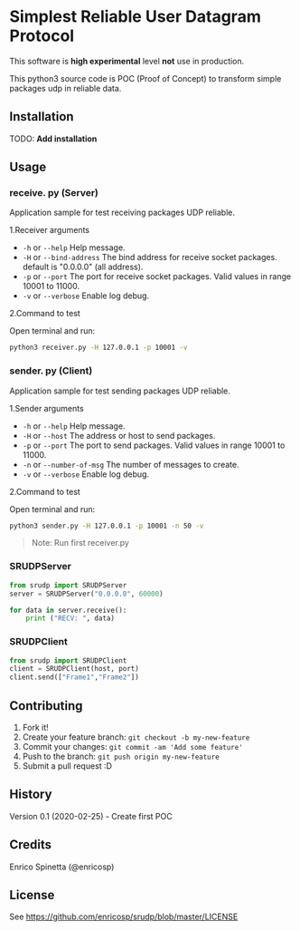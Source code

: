 # Simplest Reliable User Datagram Protocol

This software is **high experimental** level **not** use in production.

This python3 source code is POC (Proof of Concept) to transform simple packages udp in reliable data.

## Installation

TODO: **Add installation**

## Usage

### receive. py (Server)

Application sample for test receiving packages UDP reliable.

1.Receiver arguments

- `-h` or `--help`          Help message.
- `-H` or `--bind-address`  The bind address for receive socket packages. default is "0.0.0.0" (all address).
- `-p` or `--port`          The port for receive socket packages. Valid values in range 10001 to 11000.
- `-v` or `--verbose`       Enable log debug.

2.Command to test

Open terminal and run:

```bash
python3 receiver.py -H 127.0.0.1 -p 10001 -v
```

### sender. py (Client)

Application sample for test sending packages UDP reliable.

1.Sender arguments

- `-h` or `--help`          Help message.
- `-H` or `--host`          The address or host to send packages.
- `-p` or `--port`          The port to send packages. Valid values in range 10001 to 11000.
- `-n` or `--number-of-msg` The number of messages to create.
- `-v` or `--verbose`       Enable log debug.

2.Command to test

Open terminal and run:

```bash
python3 sender.py -H 127.0.0.1 -p 10001 -n 50 -v
```

>Note: Run first receiver.py

### SRUDPServer

```python
from srudp import SRUDPServer
server = SRUDPServer("0.0.0.0", 60000)

for data in server.receive():
    print ("RECV: ", data)

```

### SRUDPClient

```python
from srudp import SRUDPClient
client = SRUDPClient(host, port)
client.send(["Frame1","Frame2"])
```

## Contributing

1. Fork it!
2. Create your feature branch: `git checkout -b my-new-feature`
3. Commit your changes: `git commit -am 'Add some feature'`
4. Push to the branch: `git push origin my-new-feature`
5. Submit a pull request :D

## History

Version 0.1 (2020-02-25) - Create first POC

## Credits

Enrico Spinetta (@enricosp)

## License

See <https://github.com/enricosp/srudp/blob/master/LICENSE>
